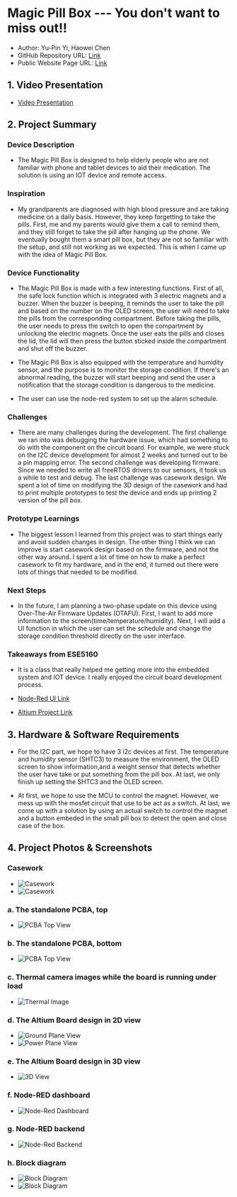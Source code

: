 

# Magic Pill Box --- You don't want to miss out!!
- Author:  Yu-Pin Yi, Haowei Chen
- GitHub Repository URL: [Link](https://github.com/ese5160/a14g-final-submission-t01-magic-pill-box)
- Public Website Page URL: [Link](https://ese5160.github.io/a14g-final-submission-t01-magic-pill-box/)

## 1. Video Presentation

- [Video Presentation](https://youtu.be/nQqyR8lDyXY?si=AE45nUH7O6IaNKej)

## 2. Project Summary

### Device Description

- The Magic Pill Box is designed to help elderly people who are not familiar with phone and tablet devices to aid their medication. The solution is using an IOT device and remote access.

### Inspiration

- My grandparents are diagnosed with high blood pressure and are taking medicine on a daily basis. However, they keep forgetting to take the pills. First, me and my parents would give them a call to remind them, and they still forget to take the pill after hanging up the phone. We eventually bought them a smart pill box, but they are not so familiar with the setup, and still not working as we expected. This is when I came up with the idea of Magic Pill Box.

### Device Functionality

- The Magic Pill Box is made with a few interesting functions. First of all, the safe lock function which is integrated with 3 electric magnets and a buzzer. When the buzzer is beeping, it reminds the user to take the pill and based on the number on the OLED screen, the user will need to take the pills from the corresponding compartment. Before taking the pills, the user needs to press the switch to open the compartment by unlocking the electric magnets. Once the user eats the pills and closes the lid, the lid will then press the button sticked inside the compartment and shut off the buzzer.

- The Magic Pill Box is also equipped with the temperature and humidity sensor, and the purpose is to monitor the storage condition. If there's an abnormal reading, the buzzer will start beeping and send the user a notification that the storage condition is dangerous to the medicine.

- The user can use the node-red system to set up the alarm schedule.

### Challenges

- There are many challenges during the development. The first challenge we ran into was debugging the hardware issue, which had something to do with the component on the circuit board. For example, we were stuck on the I2C device development for almost 2 weeks and turned out to be a pin mapping error. The second challenge was developing firmware. Since we needed to write all freeRTOS drivers to our sensors, it took us a while to test and debug. The last challenge was casework design. We spent a lot of time on modifying the 3D design of the casework and had to print multiple prototypes to test the device and ends up printing 2 version of the pill box.

### Prototype Learnings

- The biggest lesson I learned from this project was to start things early and avoid sudden changes in design. The other thing I think we can improve is start casework design based on the firmware, and not the other way around. I spent a lot of time on how to make a perfect casework to fit my hardware, and in the end, it turned out there were lots of things that needed to be modified.

### Next Steps

- In the future, I am planning a two-phase update on this device using Over-The-Air Firmware Updates (OTAFU). First, I want to add more information to the screen(time/temperature/humidity). Next, I will add a UI function in which the user can set the schedule and change the storage condition threshold directly on the user interface.

### Takeaways from ESE5160

- It is a class that really helped me getting more into the embedded system and IOT device. I really enjoyed the circuit board development process.

- [Node-Red UI Link](http://52.186.82.19:1880/ui/)

- [Altium Project Link](https://upenn-eselabs.365.altium.com/designs/2E1710E5-2220-46EC-B8F9-26C9D24CF3C1)

## 3. Hardware & Software Requirements

- For the I2C part, we hope to have 3 i2c devices at first. The temperature and humidity sensor (SHTC3) to measure the environment, the OLED screen to show information,and a weight sensor that detects whether the user have take or put something from the pill box. At last, we only finish up setting the SHTC3 and the OLED screen.

- At first, we hope to use the MCU to control the magnet. However, we mess up with the mosfet circuit that use to be act as a switch. At last, we come up with a solution by using an actual switch to control the magnet and a button embeded in the small pill box to detect the open and close case of the box.

## 4. Project Photos & Screenshots

### Casework

- ![Casework](img/casework2.jpg)
- ![Casework](img/casework1.jpg)

### a. The standalone PCBA, top

- ![PCBA Top View](img/board_front.jpg)

### b. The standalone PCBA, bottom

- ![PCBA Top View](img/board_back.jpg)

### c. Thermal camera images while the board is running under load 

- ![Thermal Image](img/heatgun.jpg)

### d. The Altium Board design in 2D view

- ![Ground Plane View](img/ground.png)
- ![Power Plane View](img/power.png)

### e. The Altium Board design in 3D view

- ![3D View](img/3dView.png)

### f. Node-RED dashboard

- ![Node-Red Dashboard](img/node_red_UI.png)

### g. Node-RED backend

- ![Node-Red Backend](img/node_red_backEnd.png)

### h. Block diagram

- ![Block Diagram](img/system_diagram.png)
- ![Block Diagram](img/block_diagram.png)

